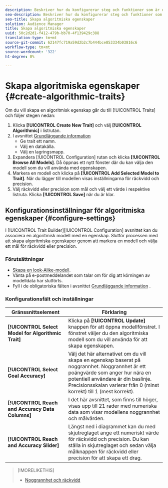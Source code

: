 ```yaml
---
description: Beskriver hur du konfigurerar steg och funktioner som är unika för processen att skapa algoritmiska egenskaper.
seo-description: Beskriver hur du konfigurerar steg och funktioner som är unika för processen att skapa algoritmiska egenskaper.
seo-title: Skapa algoritmiska egenskaper
solution: Audience Manager
title: Skapa algoritmiska egenskaper
uuid: 50c2d2d1-f412-479b-bb70-4f139429c388
translation-type: tm+mt
source-git-commit: 62147fc719a59d2b2c7b444bce853334b03816c6
workflow-type: tm+mt
source-wordcount: '322'
ht-degree: 0%

---
```



# Skapa algoritmiska egenskaper {#create-algorithmic-traits}

<!-- t_algo_trait_build.xml -->

Om du vill skapa en algoritmisk egenskap går du till [!UICONTROL Traits] och följer stegen nedan:

1. Klicka **[!UICONTROL Create New Trait]** och välj **[!UICONTROL Algorithmic]** i listrutan.
1. I avsnittet [Grundläggande information](../../features/traits/create-onboarded-rule-based-traits.md)
   * Ge trait ett namn.
   * Välj en datakälla.
   * Välj en lagringsmapp.
1. Expandera [!UICONTROL Configuration] rutan och klicka **[!UICONTROL Browse All Models]**.
Då öppnas ett nytt fönster där du kan välja den modell som du vill använda med egenskapen.
1. Markera en modell och klicka på **[!UICONTROL Add Selected Model to Trait]**.
När du lägger till modellen visas inställningarna för räckvidd och precision.
1. Välj räckvidd eller precision som mål och välj ett värde i respektive listruta. Klicka **[!UICONTROL Save]** när du är klar.

## Konfigurationsinställningar för algoritmiska egenskaper {#configure-settings}

I [!UICONTROL Trait Builder][!UICONTROL Configuration] avsnittet kan du associera en algoritmisk modell med en egenskap. Slutför processen med att skapa algoritmiska egenskaper genom att markera en modell och välja ett mål för räckvidd eller precision.

### Förutsättningar

<!-- r_algo_trait_config_section.xml -->

* [Skapa en look-Alike-modell](../../features/algorithmic-models/create-model.md).
* Vänta på e-postmeddelandet som talar om för dig att körningen av modelldata har slutförts.
* Fyll i de obligatoriska fälten i avsnittet [Grundläggande information](../../features/traits/create-onboarded-rule-based-traits.md) .

### Konfigurationsfält och inställningar

| Gränssnittselement | Förklaring |
|---|---|
| **[!UICONTROL Select Model for Algorithmic Trait]** | Klicka på **[!UICONTROL Update]** knappen för att öppna modellfönstret. I fönstret väljer du den algoritmiska modell som du vill använda för att skapa egenskapen. |
| **[!UICONTROL Select Goal Accuracy]** | Välj det här alternativet om du vill skapa en egenskap baserat på noggrannhet. Noggrannhet är ett poängvärde som anger hur nära en potentiell användare är din baslinje. Precisionsskalan varierar från 0 (minst korrekt) till 1 (mest korrekt). |
| **[!UICONTROL Reach and Accuracy Data Columns]** | I det här avsnittet, som finns till höger, visas upp till 21 rader med numeriska data som visar modellens noggrannhet och målvärden. |
| **[!UICONTROL Reach and Accuracy Slider]** | Längst ned i diagrammet kan du med skjutreglaget ange ett numeriskt värde för räckvidd och precision. Du kan ställa in skjutreglaget och sedan välja målknappen för räckvidd eller precision för att skapa ett drag. |

>[!MORELIKETHIS]
>
>* [Noggrannhet och räckvidd](../../features/traits/trait-accuracy-reach.md)

